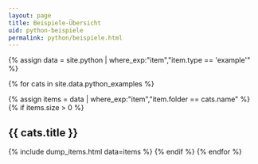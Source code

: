 ```yaml
---
layout: page
title: Beispiele-Übersicht
uid: python-beispiele
permalink: python/beispiele.html
---
```


{% assign data = site.python | where_exp:"item","item.type == 'example'" %}

{% for cats in site.data.python_examples %}

{% assign items = data | where_exp:"item","item.folder == cats.name" %}
{% if items.size > 0 %}
## {{ cats.title }}
{% include dump_items.html data=items %}
{% endif %}
{% endfor %}
